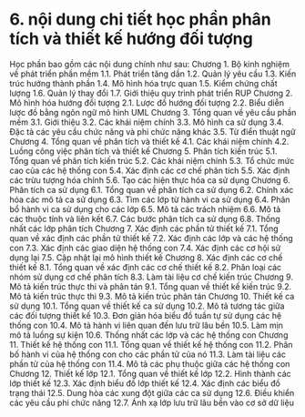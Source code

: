 # 6. nội dung chi tiết học phần phân tích và thiết kế hướng đối tượng
Học phần bao gồm các nội dung chính như sau: Chương 1. Bộ kinh nghiệm về phát triển phần mềm 1.1. Phát triển tăng dần 1.2. Quản lý yêu cầu 1.3. Kiến trúc hướng thành phần 1.4. Mô hình hóa trực quan 1.5. Kiểm chứng chất lượng 1.6. Quản lý thay đổi 1.7. Giới thiệu quy trình phát triển RUP Chương 2. Mô hình hóa hướng đối tượng 2.1. Lược đồ hướng đối tượng 2.2. Biểu diễn lược đồ bằng ngôn ngữ mô hình UML Chương 3. Tổng quan về yêu cầu phần mềm 3.1. Giới thiệu 3.2. Các khái niệm chính 3.3. Mô hình ca sử dụng 3.4. Đặc tả các yêu cầu chức năng và phi chức năng khác 3.5. Từ điển thuật ngữ Chương 4. Tổng quan về phân tích và thiết kế 4.1. Các khái niệm chính 4.2. Luồng công việc phân tích và thiết kế Chương 5. Phân tích kiến trúc 5.1. Tổng quan về phân tích kiến trúc 5.2. Các khái niệm chính 5.3. Tổ chức mức cao của các hệ thống con 5.4. Xác định các cơ chế phân tích 5.5. Xác định các trừu tượng hóa chính 5.6. Tạo các hiện thực hóa ca sử dụng Chương 6. Phân tích ca sử dụng 6.1. Tổng quan về phân tích ca sử dụng 6.2. Chính xác hóa các mô tả ca sử dụng 6.3. Tìm các lớp từ hành vi ca sử dụng 6.4. Phân bổ hành vi ca sử dụng cho các lớp 6.5. Mô tả các trách nhiệm 6.6. Mô tả các thuộc tính và liên kết 6.7. Các bước phân tích ca sử dụng 6.8. Thống nhất các lớp phân tích Chương 7. Xác định các phần tử thiết kế 7.1. Tổng quan về xác định các phần tử thiết kế 7.2. Xác định các lớp và các hệ thống con 7.3. Xác định các giao diện hệ thống con 7.4. Xác định các cơ hội sử dụng lại 7.5. Cập nhật lại mô hình thiết kế Chương 8. Xác định các cơ chế thiết kế 8.1. Tổng quan về xác định các cơ chế thiết kế 8.2. Phân loại các nhóm sử dụng cơ chế phân tích 8.3. Làm tài liệu cơ chế kiến trúc Chương 9. Mô tả kiến trúc thực thi và phân tán 9.1. Tổng quan về thiết kế kiến trúc 9.2. Mô tả kiến trúc thực thi 9.3. Mô tả kiến trúc phân tán Chương 10. Thiết kế ca sử dụng 10.1. Tổng quan về thiết kế ca sử dụng 10.2. Mô tả tương tác giữa các đối tượng thiết kế 10.3. Đơn giản hóa biểu đồ tuần tự sử dụng các hệ thống con 10.4. Mô tả hành vi liên quan đến lưu trữ lâu bền 10.5. Làm mịn mô tả luồng sự kiện 10.6. Thống nhất các lớp và các hệ thống con Chương 11. Thiết kế hệ thống con 11.1. Tổng quan về thiết kế hệ thống con 11.2. Phân bố hành vi của hệ thống con cho các phần tử của nó 11.3. Làm tài liệu các phần tử của hệ thống con 11.4. Mô tả các phụ thuộc giữa các hệ thống con Chương 12. Thiết kế lớp 12.1. Tổng quan về thiết kế lớp 12.2. Hình thành các lớp thiết kế 12.3. Xác định biểu đồ lớp thiết kế 12.4. Xác định các biểu đồ trạng thái 12.5. Dung hòa các xung đột giữa các ca sử dụng 12.6. Điều khiển các yêu cầu phi chức năng 12.7. Ánh xạ lớp lưu trữ lâu bền vào cơ sở dữ liệu
